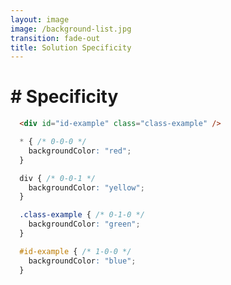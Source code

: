 ```yaml
---
layout: image
image: /background-list.jpg
transition: fade-out
title: Solution Specificity
---
```


<div class="flex flex-justify-center h-full flex-col">
  <div class="background">

  <h1 class="text-left m-b-0 font-bold">
    # Specificity
  </h1>

```html {all} {lines:true}
  <div id="id-example" class="class-example" />
```

```css {all} {lines:true}
  * { /* 0-0-0 */
    backgroundColor: "red";
  }

  div { /* 0-0-1 */
    backgroundColor: "yellow";
  }

  .class-example { /* 0-1-0 */
    backgroundColor: "green";
  }

  #id-example { /* 1-0-0 */
    backgroundColor: "blue";
  }
```

  </div>
</div>
<!-- Y Error -->
